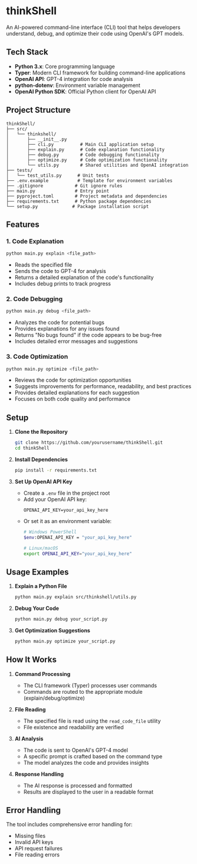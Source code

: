 # thinkShell

An AI-powered command-line interface (CLI) tool that helps developers understand, debug, and optimize their code using OpenAI's GPT models.

## Tech Stack

- **Python 3.x**: Core programming language
- **Typer**: Modern CLI framework for building command-line applications
- **OpenAI API**: GPT-4 integration for code analysis
- **python-dotenv**: Environment variable management
- **OpenAI Python SDK**: Official Python client for OpenAI API

## Project Structure

```
thinkShell/
├── src/
│   └── thinkshell/
│       ├── __init__.py
│       ├── cli.py          # Main CLI application setup
│       ├── explain.py      # Code explanation functionality
│       ├── debug.py        # Code debugging functionality
│       ├── optimize.py     # Code optimization functionality
│       └── utils.py        # Shared utilities and OpenAI integration
├── tests/
│   └── test_utils.py      # Unit tests
├── .env.example           # Template for environment variables
├── .gitignore            # Git ignore rules
├── main.py               # Entry point
├── pyproject.toml        # Project metadata and dependencies
├── requirements.txt      # Python package dependencies
└── setup.py             # Package installation script
```

## Features

### 1. Code Explanation
```bash
python main.py explain <file_path>
```
- Reads the specified file
- Sends the code to GPT-4 for analysis
- Returns a detailed explanation of the code's functionality
- Includes debug prints to track progress

### 2. Code Debugging
```bash
python main.py debug <file_path>
```
- Analyzes the code for potential bugs
- Provides explanations for any issues found
- Returns "No bugs found" if the code appears to be bug-free
- Includes detailed error messages and suggestions

### 3. Code Optimization
```bash
python main.py optimize <file_path>
```
- Reviews the code for optimization opportunities
- Suggests improvements for performance, readability, and best practices
- Provides detailed explanations for each suggestion
- Focuses on both code quality and performance

## Setup

1. **Clone the Repository**
   ```bash
   git clone https://github.com/yourusername/thinkShell.git
   cd thinkShell
   ```

2. **Install Dependencies**
   ```bash
   pip install -r requirements.txt
   ```

2. **Set Up OpenAI API Key**
   - Create a `.env` file in the project root
   - Add your OpenAI API key:
     ```
     OPENAI_API_KEY=your_api_key_here
     ```
   - Or set it as an environment variable:
     ```bash
     # Windows PowerShell
     $env:OPENAI_API_KEY = "your_api_key_here"
     
     # Linux/macOS
     export OPENAI_API_KEY="your_api_key_here"
     ```

## Usage Examples

1. **Explain a Python File**
   ```bash
   python main.py explain src/thinkshell/utils.py
   ```

2. **Debug Your Code**
   ```bash
   python main.py debug your_script.py
   ```

3. **Get Optimization Suggestions**
   ```bash
   python main.py optimize your_script.py
   ```

## How It Works

1. **Command Processing**
   - The CLI framework (Typer) processes user commands
   - Commands are routed to the appropriate module (explain/debug/optimize)

2. **File Reading**
   - The specified file is read using the `read_code_file` utility
   - File existence and readability are verified

3. **AI Analysis**
   - The code is sent to OpenAI's GPT-4 model
   - A specific prompt is crafted based on the command type
   - The model analyzes the code and provides insights

4. **Response Handling**
   - The AI response is processed and formatted
   - Results are displayed to the user in a readable format

## Error Handling

The tool includes comprehensive error handling for:
- Missing files
- Invalid API keys
- API request failures
- File reading errors

